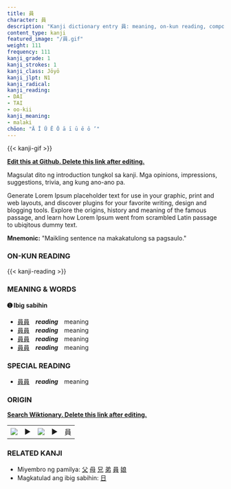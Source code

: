 ```yaml
---
title: 員
character: 員
description: "Kanji dictionary entry 員: meaning, on-kun reading, compounds, origin, related kanji"
content_type: kanji
featured_image: "/員.gif"
weight: 111
frequency: 111
kanji_grade: 1
kanji_strokes: 1
kanji_class: Jōyō
kanji_jlpt: N1
kanji_radical: 
kanji_reading: 
- DAI
- TAI
- oo-kii
kanji_meaning:
- malaki
chōon: "Ā Ī Ū Ē Ō ā ī ū ē ō ’"
---
```

[//]: # (Don't edit the line below. Kanji animated GIF code is automatically generated.)
{{< kanji-gif >}}

[//]: # (Edit below this line.)

**[Edit this at Github. Delete this link after editing.](https://github.com/tim0g/tim/tree/main/content/kanji/員/index.md)**

Magsulat dito ng introduction tungkol sa kanji. Mga opinions, impressions, suggestions, trivia, ang kung ano-ano pa.

Generate Lorem Ipsum placeholder text for use in your graphic, print and web layouts, and discover plugins for your favorite writing, design and blogging tools. Explore the origins, history and meaning of the famous passage, and learn how Lorem Ipsum went from scrambled Latin passage to ubiqitous dummy text.
 
**Mnemonic:** "Maikling sentence na makakatulong sa pagsaulo."

### ON-KUN READING

[//]: # (Don't edit the line below. ON-KUN READING code is automatically generated.)
{{< kanji-reading >}}

### MEANING & WORDS

#### ➊ **Ibig sabihin**
  - [員](../員)[員](../員)　***reading***　meaning
  - [員](../員)[員](../員)　***reading***　meaning
  - [員](../員)[員](../員)　***reading***　meaning
  - [員](../員)[員](../員)　***reading***　meaning

### SPECIAL READING
  - [員](../員)[員](../員)　***reading***　meaning

### ORIGIN

**[Search Wiktionary. Delete this link after editing.](https://wiktionary.org/wiki/員)**
<table class="kanji-table"><tr><td>
<img src="60px-員-bronze.svg.png">
</td><td>▶</td><td>
<img src="60px-員-oracle.svg.png">
</td><td>▶</td>
<td class="kanji-origin">員</td>
</tr></table>

### RELATED KANJI
- Miyembro ng pamilya: [父](../父) [母](../母) [兄](../兄) [弟](../弟) [員](../員) [娘](../娘)
- Magkatulad ang ibig sabihin: [日](../日)
